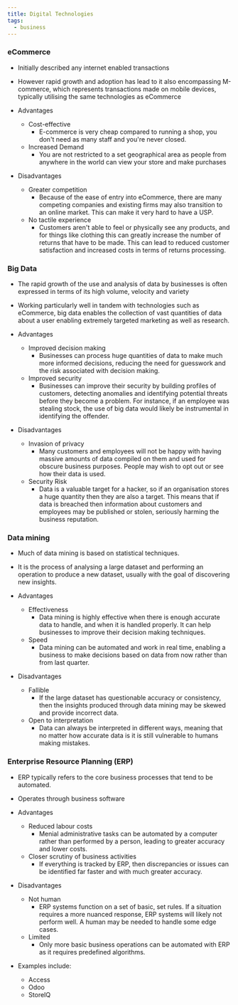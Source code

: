 ```yaml
---
title: Digital Technologies
tags:
  - business
---
```

### eCommerce

- Initially described any internet enabled transactions
- However rapid growth and adoption has lead to it also encompassing M-commerce, which represents transactions made on mobile devices, typically utilising the same technologies as eCommerce

- Advantages
	- Cost-effective
		- E-commerce is very cheap compared to running a shop, you don't need as many staff and you're never closed.
	- Increased Demand
		- You are not restricted to a set geographical area as people from anywhere in the world can view your store and make purchases
- Disadvantages
	- Greater competition
		- Because of the ease of entry into eCommerce, there are many competing companies and existing firms may also transition to an online market. This can make it very hard to have a USP.
	- No tactile experience
		- Customers aren't able to feel or physically see any products, and for things like clothing this can greatly increase the number of returns that have to be made. This can lead to reduced customer satisfaction and increased costs in terms of returns processing.

### Big Data

- The rapid growth of the use and analysis of data by businesses is often expressed in terms of its high volume, velocity and variety
- Working particularly well in tandem with technologies such as eCommerce, big data enables the collection of vast quantities of data about a user enabling extremely targeted marketing as well as research.

- Advantages
	- Improved decision making
		- Businesses can process huge quantities of data to make much more informed decisions, reducing the need for guesswork and the risk associated with decision making.
	- Improved security
		- Businesses can improve their security by building profiles of customers, detecting anomalies and identifying potential threats before they become a problem. For instance, if an employee was stealing stock, the use of big data would likely be instrumental in identifying the offender.
- Disadvantages
	- Invasion of privacy
		- Many customers and employees will not be happy with having massive amounts of data compiled on them and used for obscure business purposes. People may wish to opt out or see how their data is used.
	- Security Risk
		- Data is a valuable target for a hacker, so if an organisation stores a huge quantity then they are also a target. This means that if data is breached then information about customers and employees may be published or stolen, seriously harming the business reputation.

### Data mining

- Much of data mining is based on statistical techniques. 
- It is the process of analysing a large dataset and performing an operation to produce a new dataset, usually with the goal of discovering new insights.

- Advantages
	- Effectiveness
		- Data mining is highly effective when there is enough accurate data to handle, and when it is handled properly. It can help businesses to improve their decision making techniques.
	- Speed
		- Data mining can be automated and work in real time, enabling a business to make decisions based on data from now rather than from last quarter.
- Disadvantages
	- Fallible
		- If the large dataset has questionable accuracy or consistency, then the insights produced through data mining may be skewed and provide incorrect data.
	- Open to interpretation
		- Data can always be interpreted in different ways, meaning that no matter how accurate data is it is still vulnerable to humans making mistakes.

### Enterprise Resource Planning (ERP)

- ERP typically refers to the core business processes that tend to be automated.
- Operates through business software

- Advantages
	- Reduced labour costs
		- Menial administrative tasks can be automated by a computer rather than performed by a person, leading to greater accuracy and lower costs.
	- Closer scrutiny of business activities
		- If everything is tracked by ERP, then discrepancies or issues can be identified far faster and with much greater accuracy.
- Disadvantages
	- Not human
		- ERP systems function on a set of basic, set rules. If a situation requires a more nuanced response, ERP systems will likely not perform well. A human may be needed to handle some edge cases.
	- Limited
		- Only more basic business operations can be automated with ERP as it requires predefined algorithms.
- Examples include:
	- Access
	- Odoo
	- StoreIQ

